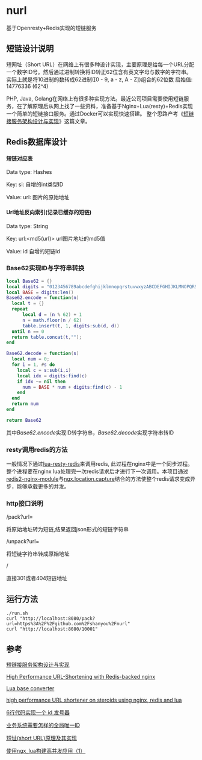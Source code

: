 # nurl

基于Openresty+Redis实现的短链服务

## 短链设计说明
短网址（Short URL）在网络上有很多种设计实现，主要原理是给每一个URL分配一个数字ID号。然后通过进制转换将ID转正62位含有英文字母与数字的字符串。实际上就是将10进制的数转成62进制([0 - 9, a - z, A - Z])组合的62位数
启始值: 14776336 (62^4)

PHP, Java, Golang在网络上有很多种实现方法。最近公司项目需要使用短链服务，在了解原理后从网上找了一些资料，准备基于Nginx+Lua(resty)+Redis实现一个简单的短链接口服务。通过Docker可以实现快速搭建。 整个思路产考《[短链接服务架构设计与实现](https://www.zybuluo.com/zhangnian88123/note/484298)》这篇文章。

## Redis数据库设计
#### 短链对应表
Data type: Hashes

Key: si:<id> 自增的int类型ID

Value:
  url: 图片的原始地址

#### Url地址反向索引(记录已缓存的短链)
Data type: String  

Key: url:<md5(url)> url图片地址的md5值

Value: id 自增的短链Id

### Base62实现ID与字符串转换
```lua
local Base62 = {}
local digits = "0123456789abcdefghijklmnopqrstuvwxyzABCDEFGHIJKLMNOPQRSTUVWXYZ"
local BASE = digits:len()
Base62.encode = function(n)
  local t = {}
  repeat
      local d = (n % 62) + 1
      n = math.floor(n / 62)
      table.insert(t, 1, digits:sub(d, d))
  until n == 0
  return table.concat(t,"");
end

Base62.decode = function(s)
  local num = 0;
  for i = 1, #s do
    local c = s:sub(i,i)
    local idx = digits:find(c)
    if idx ~= nil then
      num = BASE * num + digits:find(c) - 1
    end
  end
  return num
end

return Base62
```

其中*Base62.encode*实现ID转字符串，*Base62.decode*实现字符串转ID

### resty调用redis的方法
一般情况下通过[lua-resty-redis](https://github.com/openresty/lua-resty-redis)来调用redis, 此过程在nginx中是一个同步过程。整个进程要在nginx lua处理完一次redis请求后才进行下一次调用。本项目通过[redis2-nginx-module](https://github.com/openresty/redis2-nginx-module)与[ngx.location.capture](https://github.com/openresty/lua-nginx-module#ngxlocationcapture)结合的方法使整个redis请求变成异步，能够承载更多的并发。

### http接口说明
/pack?url=<url>

将原始地址转为短链,结果返回json形式的短链字符串

/unpack?url=<shoturl>

将短链字符串转成原始地址

/<shorturl>

直接301或者404短链地址

## 运行方法
```shell
./run.sh
curl "http://localhost:8080/pack?url=https%3A%2F%2Fgithub.com%2Fshanyou%2Fnurl"
curl "http://localhost:8080/10001"
```

## 参考
[短链接服务架构设计与实现](https://www.zybuluo.com/zhangnian88123/note/484298)

[High Performance URL-Shortening with Redis-backed nginx](http://uberblo.gs/2011/06/high-performance-url-shortening-with-redis-backed-nginx)

[Lua base converter](http://stackoverflow.com/questions/3554315/lua-base-converter)

[high performance URL shortener on steroids using nginx, redis and lua](https://gist.github.com/MendelGusmao/2356310)

[6行代码实现一个 id 发号器](http://blog.fulin.org/2015/07/uuid_generator_in_6_lines/)

[业务系统需要怎样的全局唯一ID](http://weibo.com/p/1001603800404851831206)

[短址(short URL)原理及其实现](http://blog.csdn.net/beiyeqingteng/article/details/7706010)

[使用ngx_lua构建高并发应用（1）](http://blog.csdn.net/chosen0ne/article/details/7304192)
